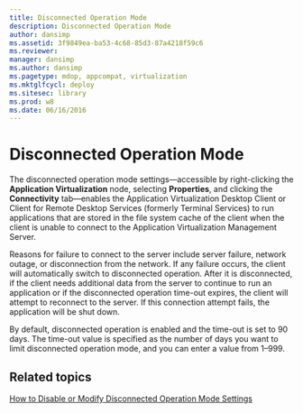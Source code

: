 ```yaml
---
title: Disconnected Operation Mode
description: Disconnected Operation Mode
author: dansimp
ms.assetid: 3f9849ea-ba53-4c68-85d3-87a4218f59c6
ms.reviewer: 
manager: dansimp
ms.author: dansimp
ms.pagetype: mdop, appcompat, virtualization
ms.mktglfcycl: deploy
ms.sitesec: library
ms.prod: w8
ms.date: 06/16/2016
---
```



# Disconnected Operation Mode


The disconnected operation mode settings—accessible by right-clicking the **Application Virtualization** node, selecting **Properties**, and clicking the **Connectivity** tab—enables the Application Virtualization Desktop Client or Client for Remote Desktop Services (formerly Terminal Services) to run applications that are stored in the file system cache of the client when the client is unable to connect to the Application Virtualization Management Server.

Reasons for failure to connect to the server include server failure, network outage, or disconnection from the network. If any failure occurs, the client will automatically switch to disconnected operation. After it is disconnected, if the client needs additional data from the server to continue to run an application or if the disconnected operation time-out expires, the client will attempt to reconnect to the server. If this connection attempt fails, the application will be shut down.

By default, disconnected operation is enabled and the time-out is set to 90 days. The time-out value is specified as the number of days you want to limit disconnected operation mode, and you can enter a value from 1–999.

## Related topics


[How to Disable or Modify Disconnected Operation Mode Settings](how-to-disable-or-modify-disconnected-operation-mode-settings.md)

 

 





